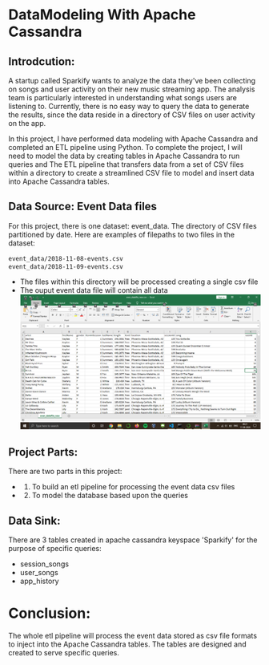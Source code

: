 # DataModeling With Apache Cassandra
## Introdcution:
A startup called Sparkify wants to analyze the data they've been collecting on songs and user activity on their new music streaming app. The analysis team is particularly interested in understanding what songs users are listening to. Currently, there is no easy way to query the data to generate the results, since the data reside in a directory of CSV files on user activity on the app.

In this project, I have performed data modeling with Apache Cassandra and completed an ETL pipeline using Python. To complete the project, I will need to model the data by creating tables in Apache Cassandra to run queries and The ETL pipeline that transfers data from a set of CSV files within a directory to create a streamlined CSV file to model and insert data into Apache Cassandra tables.

## Data Source: Event Data files
For this project, there is one dataset: event_data. The directory of CSV files partitioned by date. Here are examples of filepaths to two files in the dataset:
```csv
event_data/2018-11-08-events.csv
event_data/2018-11-09-events.csv
```
- The files within this directory will be processed creating a single csv file
- The ouput event data file will contain all data
![eventData](Screenshot-event_datafile_new.png)
## Project Parts:
There are two parts in this project:
* 1. To build an etl pipeline for processing the event data csv files
* 2. To model the database based upon the queries 

## Data Sink:
There are 3 tables created in apache cassandra keyspace 'Sparkify' for the purpose of specific queries:
- session_songs
- user_songs
- app_history

# Conclusion:
The whole etl pipeline will process the event data stored as csv file formats to inject into the Apache Cassandra tables. The tables are designed and created to serve specific queries.


